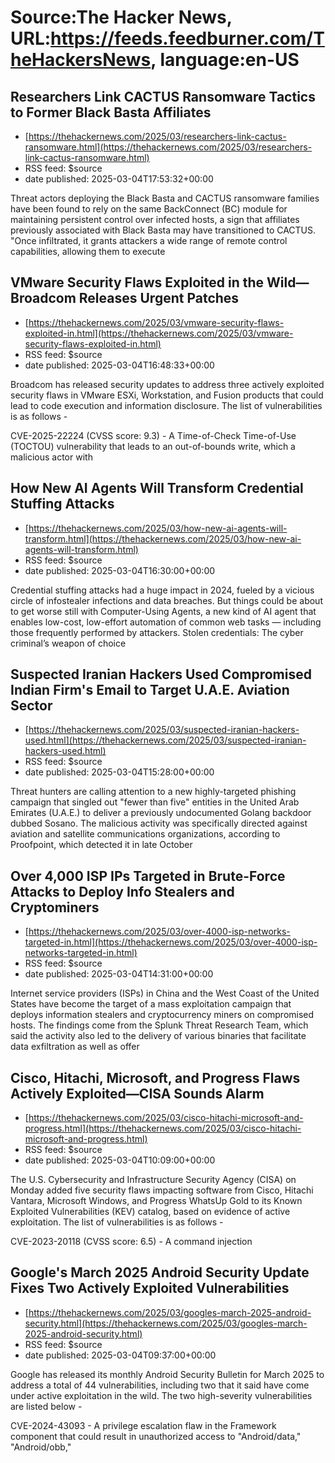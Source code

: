 # Source:The Hacker News, URL:https://feeds.feedburner.com/TheHackersNews, language:en-US

## Researchers Link CACTUS Ransomware Tactics to Former Black Basta Affiliates
 - [https://thehackernews.com/2025/03/researchers-link-cactus-ransomware.html](https://thehackernews.com/2025/03/researchers-link-cactus-ransomware.html)
 - RSS feed: $source
 - date published: 2025-03-04T17:53:32+00:00

Threat actors deploying the Black Basta and CACTUS ransomware families have been found to rely on the same BackConnect (BC) module for maintaining persistent control over infected hosts, a sign that affiliates previously associated with Black Basta may have transitioned to CACTUS.
"Once infiltrated, it grants attackers a wide range of remote control capabilities, allowing them to execute

## VMware Security Flaws Exploited in the Wild—Broadcom Releases Urgent Patches
 - [https://thehackernews.com/2025/03/vmware-security-flaws-exploited-in.html](https://thehackernews.com/2025/03/vmware-security-flaws-exploited-in.html)
 - RSS feed: $source
 - date published: 2025-03-04T16:48:33+00:00

Broadcom has released security updates to address three actively exploited security flaws in VMware ESXi, Workstation, and Fusion products that could lead to code execution and information disclosure.
The list of vulnerabilities is as follows -

CVE-2025-22224 (CVSS score: 9.3) - A Time-of-Check Time-of-Use (TOCTOU) vulnerability that leads to an out-of-bounds write, which a malicious actor with

## How New AI Agents Will Transform Credential Stuffing Attacks
 - [https://thehackernews.com/2025/03/how-new-ai-agents-will-transform.html](https://thehackernews.com/2025/03/how-new-ai-agents-will-transform.html)
 - RSS feed: $source
 - date published: 2025-03-04T16:30:00+00:00

Credential stuffing attacks had a huge impact in 2024, fueled by a vicious circle of infostealer infections and data breaches. But things could be about to get worse still with Computer-Using Agents, a new kind of AI agent that enables low-cost, low-effort automation of common web tasks — including those frequently performed by attackers.
Stolen credentials: The cyber criminal’s weapon of choice

## Suspected Iranian Hackers Used Compromised Indian Firm's Email to Target U.A.E. Aviation Sector
 - [https://thehackernews.com/2025/03/suspected-iranian-hackers-used.html](https://thehackernews.com/2025/03/suspected-iranian-hackers-used.html)
 - RSS feed: $source
 - date published: 2025-03-04T15:28:00+00:00

Threat hunters are calling attention to a new highly-targeted phishing campaign that singled out "fewer than five" entities in the United Arab Emirates (U.A.E.) to deliver a previously undocumented Golang backdoor dubbed Sosano.
The malicious activity was specifically directed against aviation and satellite communications organizations, according to Proofpoint, which detected it in late October

## Over 4,000 ISP IPs Targeted in Brute-Force Attacks to Deploy Info Stealers and Cryptominers
 - [https://thehackernews.com/2025/03/over-4000-isp-networks-targeted-in.html](https://thehackernews.com/2025/03/over-4000-isp-networks-targeted-in.html)
 - RSS feed: $source
 - date published: 2025-03-04T14:31:00+00:00

Internet service providers (ISPs) in China and the West Coast of the United States have become the target of a mass exploitation campaign that deploys information stealers and cryptocurrency miners on compromised hosts.
The findings come from the Splunk Threat Research Team, which said the activity also led to the delivery of various binaries that facilitate data exfiltration as well as offer

## Cisco, Hitachi, Microsoft, and Progress Flaws Actively Exploited—CISA Sounds Alarm
 - [https://thehackernews.com/2025/03/cisco-hitachi-microsoft-and-progress.html](https://thehackernews.com/2025/03/cisco-hitachi-microsoft-and-progress.html)
 - RSS feed: $source
 - date published: 2025-03-04T10:09:00+00:00

The U.S. Cybersecurity and Infrastructure Security Agency (CISA) on Monday added five security flaws impacting software from Cisco, Hitachi Vantara, Microsoft Windows, and Progress WhatsUp Gold to its Known Exploited Vulnerabilities (KEV) catalog, based on evidence of active exploitation.
The list of vulnerabilities is as follows -

CVE-2023-20118 (CVSS score: 6.5) - A command injection

## Google's March 2025 Android Security Update Fixes Two Actively Exploited Vulnerabilities
 - [https://thehackernews.com/2025/03/googles-march-2025-android-security.html](https://thehackernews.com/2025/03/googles-march-2025-android-security.html)
 - RSS feed: $source
 - date published: 2025-03-04T09:37:00+00:00

Google has released its monthly Android Security Bulletin for March 2025 to address a total of 44 vulnerabilities, including two that it said have come under active exploitation in the wild.
The two high-severity vulnerabilities are listed below -

CVE-2024-43093 - A privilege escalation flaw in the Framework component that could result in unauthorized access to "Android/data," "Android/obb,"

